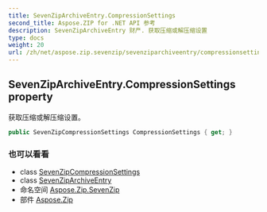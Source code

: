 ```yaml
---
title: SevenZipArchiveEntry.CompressionSettings
second_title: Aspose.ZIP for .NET API 参考
description: SevenZipArchiveEntry 财产. 获取压缩或解压缩设置
type: docs
weight: 20
url: /zh/net/aspose.zip.sevenzip/sevenziparchiveentry/compressionsettings/
---
```

## SevenZipArchiveEntry.CompressionSettings property

获取压缩或解压缩设置。

```csharp
public SevenZipCompressionSettings CompressionSettings { get; }
```

### 也可以看看

* class [SevenZipCompressionSettings](../../../aspose.zip.saving/sevenzipcompressionsettings/)
* class [SevenZipArchiveEntry](../)
* 命名空间 [Aspose.Zip.SevenZip](../../sevenziparchiveentry/)
* 部件 [Aspose.Zip](../../../)


